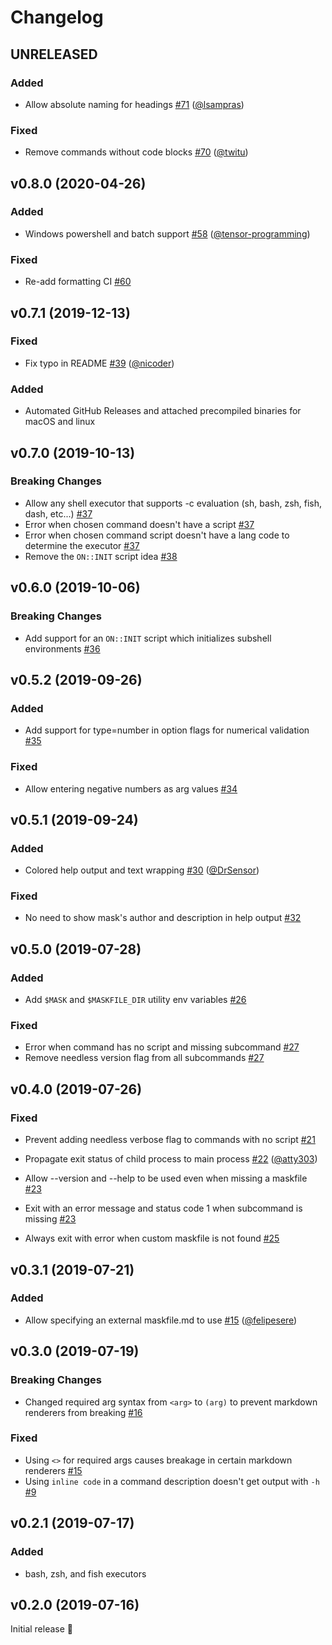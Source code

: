 # Changelog


## UNRELEASED

### Added

* Allow absolute naming for headings [#71](https://github.com/jakedeichert/mask/pull/71) ([@lsampras](https://github.com/lsampras))

### Fixed

* Remove commands without code blocks [#70](https://github.com/jakedeichert/mask/pull/70) ([@twitu](https://github.com/twitu))




## v0.8.0 (2020-04-26)

### Added

* Windows powershell and batch support [#58](https://github.com/jakedeichert/mask/pull/58) ([@tensor-programming](https://github.com/tensor-programming))

### Fixed

* Re-add formatting CI [#60](https://github.com/jakedeichert/mask/pull/60)




## v0.7.1 (2019-12-13)

### Fixed

* Fix typo in README [#39](https://github.com/jakedeichert/mask/pull/39) ([@nicoder](https://github.com/nicoder))

### Added

* Automated GitHub Releases and attached precompiled binaries for macOS and linux





## v0.7.0 (2019-10-13)

### Breaking Changes

* Allow any shell executor that supports -c evaluation (sh, bash, zsh, fish, dash, etc...) [#37](https://github.com/jakedeichert/mask/pull/37)
* Error when chosen command doesn't have a script [#37](https://github.com/jakedeichert/mask/pull/37)
* Error when chosen command script doesn't have a lang code to determine the executor [#37](https://github.com/jakedeichert/mask/pull/37)
* Remove the `ON::INIT` script idea [#38](https://github.com/jakedeichert/mask/pull/38)





## v0.6.0 (2019-10-06)

### Breaking Changes

* Add support for an `ON::INIT` script which initializes subshell environments [#36](https://github.com/jakedeichert/mask/pull/36)





## v0.5.2 (2019-09-26)

### Added

* Add support for type=number in option flags for numerical validation [#35](https://github.com/jakedeichert/mask/pull/35)

### Fixed

* Allow entering negative numbers as arg values [#34](https://github.com/jakedeichert/mask/pull/34)





## v0.5.1 (2019-09-24)

### Added

* Colored help output and text wrapping [#30](https://github.com/jakedeichert/mask/pull/30) ([@DrSensor](https://github.com/DrSensor))

### Fixed

* No need to show mask's author and description in help output [#32](https://github.com/jakedeichert/mask/pull/32)





## v0.5.0 (2019-07-28)

### Added

* Add `$MASK` and `$MASKFILE_DIR` utility env variables [#26](https://github.com/jakedeichert/mask/pull/26)

### Fixed

* Error when command has no script and missing subcommand [#27](https://github.com/jakedeichert/mask/pull/27)
* Remove needless version flag from all subcommands [#27](https://github.com/jakedeichert/mask/pull/27)





## v0.4.0 (2019-07-26)

### Fixed

* Prevent adding needless verbose flag to commands with no script [#21](https://github.com/jakedeichert/mask/pull/21)

* Propagate exit status of child process to main process [#22](https://github.com/jakedeichert/mask/pull/22) ([@atty303](https://github.com/atty303))

* Allow --version and --help to be used even when missing a maskfile [#23](https://github.com/jakedeichert/mask/pull/23)

* Exit with an error message and status code 1 when subcommand is missing [#23](https://github.com/jakedeichert/mask/pull/23)

* Always exit with error when custom maskfile is not found [#25](https://github.com/jakedeichert/mask/pull/25)





## v0.3.1 (2019-07-21)

### Added

* Allow specifying an external maskfile.md to use [#15](https://github.com/jakedeichert/mask/pull/19) ([@felipesere](https://github.com/felipesere))





## v0.3.0 (2019-07-19)

### Breaking Changes

* Changed required arg syntax from `<arg>` to `(arg)` to prevent markdown renderers from breaking [#16](https://github.com/jakedeichert/mask/pull/16)

### Fixed

* Using `<>` for required args causes breakage in certain markdown renderers [#15](https://github.com/jakedeichert/mask/issues/15)
* Using `inline code` in a command description doesn't get output with `-h` [#9](https://github.com/jakedeichert/mask/issues/9)





## v0.2.1 (2019-07-17)

### Added

* bash, zsh, and fish executors





## v0.2.0 (2019-07-16)

Initial release 🎉

